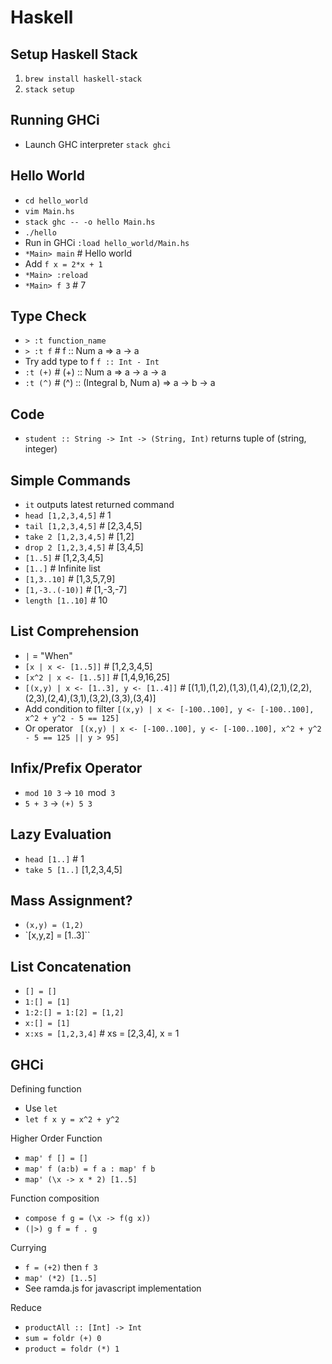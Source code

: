 Haskell
=======

Setup Haskell Stack
-------------------
1. `brew install haskell-stack`
2. `stack setup`

Running GHCi
------------
- Launch GHC interpreter `stack ghci`

Hello World
-----------
- `cd hello_world`
- `vim Main.hs`
- `stack ghc -- -o hello Main.hs`
- `./hello`
- Run in GHCi `:load hello_world/Main.hs`
- `*Main> main` # Hello world
- Add `f x = 2*x + 1`
- `*Main> :reload`
- `*Main> f 3` # 7

Type Check
----------
- `> :t function_name`
- `> :t f` # f :: Num a => a -> a
- Try add type to f `f :: Int - Int`
- `:t (+)` # (+) :: Num a => a -> a -> a
- `:t (^)` # (^) :: (Integral b, Num a) => a -> b -> a

Code
----
- `student :: String -> Int -> (String, Int)` returns tuple of (string, integer)


Simple Commands
---------------
- `it` outputs latest returned command
- `head [1,2,3,4,5]` # 1
- `tail [1,2,3,4,5]` # [2,3,4,5]
- `take 2 [1,2,3,4,5]` # [1,2]
- `drop 2 [1,2,3,4,5]` # [3,4,5]
- `[1..5]` # [1,2,3,4,5]
- `[1..]` # Infinite list
- `[1,3..10]` # [1,3,5,7,9]
- `[1,-3..(-10)]` # [1,-3,-7]
- `length [1..10]` # 10

List Comprehension
------------------
- `|` = "When"
- `[x | x <- [1..5]]` # [1,2,3,4,5]
- `[x^2 | x <- [1..5]]` # [1,4,9,16,25]
- `[(x,y) | x <- [1..3], y <- [1..4]]` #
[(1,1),(1,2),(1,3),(1,4),(2,1),(2,2),(2,3),(2,4),(3,1),(3,2),(3,3),(3,4)]
- Add condition to filter `[(x,y) | x <- [-100..100], y <- [-100..100], x^2 + y^2 - 5 == 125]`
- Or operator ` [(x,y) | x <- [-100..100], y <- [-100..100], x^2 + y^2 - 5 == 125 || y > 95]`

Infix/Prefix Operator
---------------------
- `mod 10 3` -> `10 `mod` 3`
- `5 + 3` -> `(+) 5 3`

Lazy Evaluation
---------------
- `head [1..]` # 1
- `take 5 [1..]` [1,2,3,4,5]

Mass Assignment?
----------------
- `(x,y) = (1,2)`
- `[x,y,z] = [1..3]``

List Concatenation
------------------
- `[] = []`
- `1:[] = [1]`
- `1:2:[] = 1:[2] = [1,2]`
- `x:[] = [1]`
- `x:xs = [1,2,3,4]` # xs = [2,3,4], x = 1

GHCi
----
Defining function
- Use `let`
- `let f x y = x^2 + y^2`

Higher Order Function
- `map' f [] = []`
- `map' f (a:b) = f a : map' f b`
- `map' (\x -> x * 2) [1..5]`

Function composition
- `compose f g = (\x -> f(g x))`
- `(|>) g f = f . g`

Currying
- `f = (+2)` then `f 3`
- `map' (*2) [1..5]`
- See ramda.js for javascript implementation

Reduce
- `productAll :: [Int] -> Int`
- `sum = foldr (+) 0`
- `product = foldr (*) 1`
